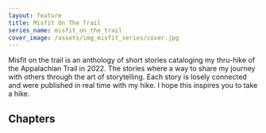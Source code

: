 ```yaml
---
layout: feature
title: Misfit On The Trail
series_name: misfit_on_the_trail
cover_image: /assets/img_misfit_series/cover.jpg
---
```


Misfit on the trail is an anthology of short stories cataloging my thru-hike of the Appalachian Trail in 2022. The stories where a way to
share my journey with others through the art of storytelling. Each story is losely connected and were published in real time with my hike. I
hope this inspires you to take a hike.

## Chapters
